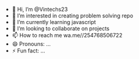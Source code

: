 - 👋 Hi, I’m @Vintechs23
- 👀 I’m interested in creating problem solving repo
- 🌱 I’m currently learning javascript
- 💞️ I’m looking to collaborate on projects
- 📫 How to reach me wa.me//254768506722
- 😄 Pronouns: ...
- ⚡ Fun fact: ...

<!---
Vintechs23/Vintechs23 is a ✨ special ✨ repository because its `README.md` (this file) appears on your GitHub profile.
You can click the Preview link to take a look at your changes.
--->
